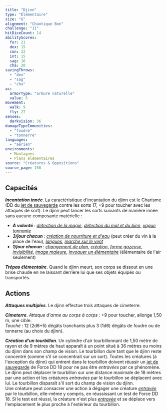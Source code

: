 ```yaml
---
title: "Djinn"
type: "Élémentaire"
size: "G"
alignment: "Chaotique Bon"
challenge: "11"
hitDiceCount: 14
abilityScores:
  for: 21
  dex: 15
  con: 22
  int: 15
  sag: 16
  cha: 20
savingThrows: 
  - "dex"
  - "sag"
  - "cha"
ac: 
  armorType: "armure naturelle"
  value: 5
movement: 
  walk: 9
  fly: 27
senses: 
  darkvision: 36
damageTypeImmunities: 
  - "foudre"
  - "tonnerre"
languages: 
  - "aérien"
environments:
  - Montagnes
  - Plans élémentaires
source: "Créatures & Oppositions"
source_page: 158
---
```

## Capacités
_**Incantation innée**_. La caractéristique d'incantation du djinn est le Charisme (DD du [jet de sauvegarde](/utiliser-les-caracteristiques#jets-de-sauvegarde) contre les sorts 17, +9 pour toucher avec les attaques de sort). Le djinn peut lancer les sorts suivants de manière innée sans aucune composante matérielle :
* _**À volonté**_ : [_détection de la magie_](/grimoire/detection-de-la-magie), [_détection du mal et du bien_](/grimoire/detection-du-mal-et-du-bien), [_vague tonnante_](/grimoire/vague-tonnante)
* _**3/jour chacun**_ : [_création de nourriture et d'eau_](/grimoire/creation-de-nourriture-et-d-eau/) (peut créer du vin à la place de l'eau), [_langues_](/grimoire/langues), [_marche sur le vent_](/grimoire/marche-sur-le-vent)
* _**1/jour chacun**_ : [_changement de plan_](/grimoire/changement-de-plan), [_création_](/grimoire/creation), [_forme gazeuse_](/grimoire/forme-gazeuse), [_invisibilité_](/grimoire/invisibilite), [_image majeure_](/grimoire/image-majeure), [_invoquer un élémentaire_](/grimoire/invoquer-un-elementaire) (élémentaire de l'air seulement)

_**Trépas élémentaire**_. Quand le djinn meurt, son corps se dissout en une brise chaude en ne laissant derrière lui que ses objets équipés ou transportés.

## Actions
_**Attaques multiples**_. Le djinn effectue trois attaques de cimeterre.

_**Cimeterre**_. _Attaque d'arme au corps à corps_ : +9 pour toucher, allonge 1,50 m, une cible.  
_Touché_ : 12 (2d6+5) dégâts tranchants plus 3 (1d6) dégâts de foudre ou de tonnerre (au choix du djinn).

_**Création d'un tourbillon**_. Un cylindre d'air tourbillonnant de 1,50 mètre de rayon et de 9 mètres de haut apparaît à un point situé à 36 mètres ou moins du djinn dans son champ de vision. Le tourbillon dure tant que le djinn reste concentré (comme s'il se concentrait sur un sort). Toutes les créatures (à l'exception du djinn) qui entrent dans le tourbillon doivent réussir un [jet de sauvegarde](/utiliser-les-caracteristiques#jets-de-sauvegarde) de Force DD 18 pour ne pas être _entravées_ par ce phénomène. Le djinn peut déplacer le tourbillon sur une distance maximale de 18 mètres par une action et les créatures _entravées_ par le tourbillon se déplacent avec lui. Le tourbillon disparaît s'il sort du champ de vision du djinn.  
Une créature peut consacrer une action à dégager une créature [_entravée_](/gerer-la-sante-du-personnage/#entrave) par le tourbillon, elle-même y compris, en réussissant un test de Force DD 18. Si le test est réussi, la créature n'est plus [_entravée_](/gerer-la-sante-du-personnage/#entrave) et se déplace vers l'emplacement le plus proche à l'extérieur du tourbillon.
